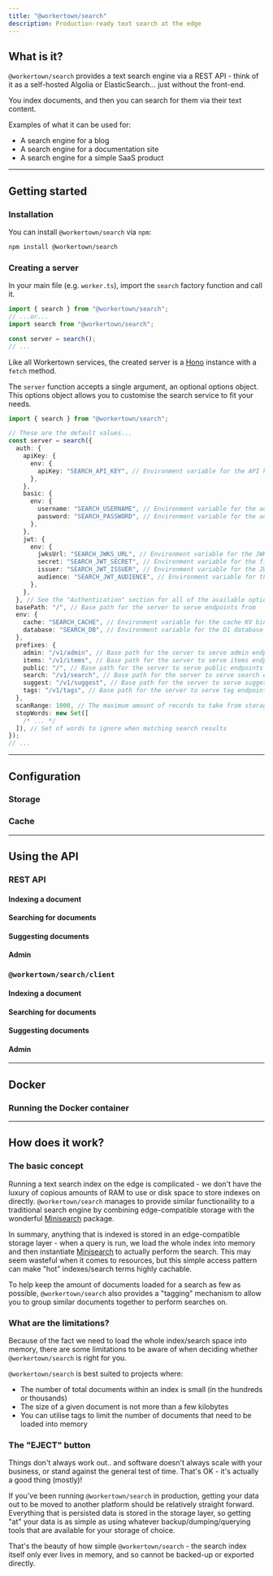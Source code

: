 ```yaml
---
title: "@workertown/search"
description: Production-ready text search at the edge
---
```


## What is it?

`@workertown/search` provides a text search engine via a REST API - think of it
as a self-hosted Algolia or ElasticSearch... just without the front-end.

You index documents, and then you can search for them via their text content.

Examples of what it can be used for:

- A search engine for a blog
- A search engine for a documentation site
- A search engine for a simple SaaS product

---

## Getting started

### Installation

You can install `@workertown/search` via `npm`:

```bash
npm install @workertown/search
```

### Creating a server

In your main file (e.g. `worker.ts`), import the `search` factory function and
call it.

```typescript
import { search } from "@workertown/search";
// ...or...
import search from "@workertown/search";

const server = search();
// ...
```

Like all Workertown services, the created server is a [Hono]() instance with a
`fetch` method.

The `server` function accepts a single argument, an optional options object.
This options object allows you to customise the search service to fit your
needs.

```typescript
import { search } from "@workertown/search";

// These are the default values...
const server = search({
  auth: {
    apiKey: {
      env: {
        apiKey: "SEARCH_API_KEY", // Environment variable for the API key
      },
    },
    basic: {
      env: {
        username: "SEARCH_USERNAME", // Environment variable for the admin username
        password: "SEARCH_PASSWORD", // Environment variable for the admin password
      },
    },
    jwt: {
      env: {
        jwksUrl: "SEARCH_JWKS_URL", // Environment variable for the JWKS URL
        secret: "SEARCH_JWT_SECRET", // Environment variable for the fixed JWT secret
        issuer: "SEARCH_JWT_ISSUER", // Environment variable for the JWT issuer
        audience: "SEARCH_JWT_AUDIENCE", // Environment variable for the JWT audience
      },
    },
  }, // See the "Authentication" section for all of the available options in `auth`
  basePath: "/", // Base path for the server to serve endpoints from
  env: {
    cache: "SEARCH_CACHE", // Environment variable for the cache KV binding (Cloudflare Workers only)
    database: "SEARCH_DB", // Environment variable for the D1 database binding (Cloudflare Workers only)
  },
  prefixes: {
    admin: "/v1/admin", // Base path for the server to serve admin endpoints from
    items: "/v1/items", // Base path for the server to serve items endpoints from
    public: "/", // Base path for the server to serve public endpoints from
    search: "/v1/search", // Base path for the server to serve search endpoints from
    suggest: "/v1/suggest", // Base path for the server to serve suggest endpoints from
    tags: "/v1/tags", // Base path for the server to serve tag endpoints from
  },
  scanRange: 1000, // The maximum amount of records to take from storage at one time to search across
  stopWords: new Set([
    /* ... */
  ]), // Set of words to ignore when matching search results
});
// ...
```

---

## Configuration

### Storage

### Cache

---

## Using the API

### REST API

#### Indexing a document

#### Searching for documents

#### Suggesting documents

#### Admin

### `@workertown/search/client`

#### Indexing a document

#### Searching for documents

#### Suggesting documents

#### Admin

---

## Docker

### Running the Docker container

---

## How does it work?

### The basic concept

Running a text search index on the edge is complicated - we don't have the
luxury of copious amounts of RAM to use or disk space to store indexes on
directly. `@workertown/search` manages to provide similar functionaility to a
traditional search engine by combining edge-compatible storage with the
wonderful [Minisearch]() package.

In summary, anything that is indexed is stored in an edge-compatible storage
layer - when a query is run, we load the whole index into memory and then
instantiate [Minisearch]() to actually perform the search. This may seem
wasteful when it comes to resources, but this simple access pattern can make
"hot" indexes/search terms highly cachable.

To help keep the amount of documents loaded for a search as few as possible,
`@workertown/search` also provides a "tagging" mechanism to allow you to group
similar documents together to perform searches on.

### What are the limitations?

Because of the fact we need to load the whole index/search space into memory,
there are some limitations to be aware of when deciding whether
`@workertown/search` is right for you.

`@workertown/search` is best suited to projects where:

- The number of total documents within an index is small (in the hundreds or
  thousands)
- The size of a given document is not more than a few kilobytes
- You can utilise tags to limit the number of documents that need to be loaded
  into memory

### The "EJECT" button

Things don't always work out.. and software doesn't always scale with your
business, or stand against the general test of time. That's OK - it's actually
a good thing (mostly)!

If you've been running `@workertown/search` in production, getting your data out
to be moved to another platform should be relatively straight forward.
Everything that is persisted data is stored in the storage layer, so getting
"at" your data is as simple as using whatever backup/dumping/querying tools that
are available for your storage of choice.

That's the beauty of how simple `@workertown/search` - the search index itself
only ever lives in memory, and so cannot be backed-up or exported directly.
